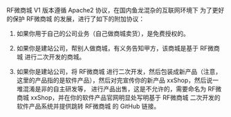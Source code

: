 RF微商城 V1 版本遵循 Apache2 协议，在国内鱼龙混杂的互联网环境下 为了更好的保护 RF微商城 的发展，进行了如下的附加协议： 

1. 如果你用于自己的公司业务（自己做商城卖货），是免费授权的。

2. 如果你是建站公司，帮别人做商城，有义务告知甲方，该商城是基于 RF微商城 进行二次开发的商城。

3. 如果你是建站公司，将 RF微商城 进行二次开发，然后包装成新产品（注意，这里的产品指的是软件产品），然后对完宣传你的新产品 xxShop，然后说一堆混淆是非的自主研发等， 进行产品出售，这是不允许的，需要命名为 RF微商城 xxShop，并在你的软件产品官网明显处写明基于 RF微商城 二次开发的软件产品系统并提供跳转 RF微商城 的 GitHub 链接。